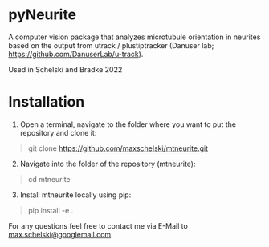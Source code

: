 # pyNeurite
A computer vision package that analyzes microtubule orientation in neurites based on the output from utrack / plustiptracker (Danuser lab; https://github.com/DanuserLab/u-track).

Used in Schelski and Bradke 2022

# Installation

1. Open a terminal, navigate to the folder where you want to put the repository and clone it:
> git clone https://github.com/maxschelski/mtneurite.git
2. Navigate into the folder of the repository (mtneurite):
> cd mtneurite
3. Install mtneurite locally using pip:
> pip install -e .

For any questions feel free to contact me via E-Mail to max.schelski@googlemail.com.
